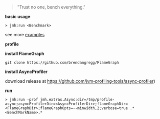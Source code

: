 
> "Trust no one, bench everything."

**basic usage**

`> jmh:run <Benchmark>`

see more [examples](https://github.com/ktoso/sbt-jmh/tree/master/plugin/src/sbt-test/sbt-jmh/run/src/main/scala/org/openjdk/jmh/samples)

**profile**

**install FlameGraph**

`git clone https://github.com/brendangregg/FlameGraph`

**install AsyncProfiler**

download release at []()https://github.com/jvm-profiling-tools/async-profiler)

**run**

`> jmh:run -prof jmh.extras.Async:dir=/tmp/profile-async;asyncProfilerDir=<AsyncProfilerDir>;flameGraphDir=<FlameGraphDir>;flameGraphOpts=--minwidth,2;verbose=true .*<BenchMarkName>.*`
